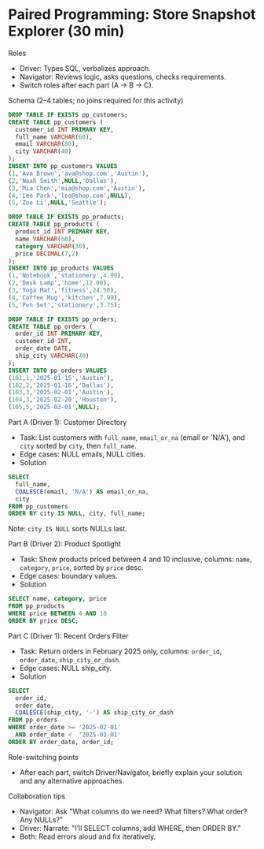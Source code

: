 # Paired Programming: Store Snapshot Explorer (30 min)

Roles
- Driver: Types SQL, verbalizes approach.
- Navigator: Reviews logic, asks questions, checks requirements.
- Switch roles after each part (A → B → C).

Schema (2–4 tables; no joins required for this activity)
```sql
DROP TABLE IF EXISTS pp_customers;
CREATE TABLE pp_customers (
  customer_id INT PRIMARY KEY,
  full_name VARCHAR(60),
  email VARCHAR(80),
  city VARCHAR(40)
);
INSERT INTO pp_customers VALUES
(1,'Ava Brown','ava@shop.com','Austin'),
(2,'Noah Smith',NULL,'Dallas'),
(3,'Mia Chen','mia@shop.com','Austin'),
(4,'Leo Park','leo@shop.com',NULL),
(5,'Zoe Li',NULL,'Seattle');

DROP TABLE IF EXISTS pp_products;
CREATE TABLE pp_products (
  product_id INT PRIMARY KEY,
  name VARCHAR(60),
  category VARCHAR(30),
  price DECIMAL(7,2)
);
INSERT INTO pp_products VALUES
(1,'Notebook','stationery',4.99),
(2,'Desk Lamp','home',12.00),
(3,'Yoga Mat','fitness',24.50),
(4,'Coffee Mug','kitchen',7.99),
(5,'Pen Set','stationery',3.75);

DROP TABLE IF EXISTS pp_orders;
CREATE TABLE pp_orders (
  order_id INT PRIMARY KEY,
  customer_id INT,
  order_date DATE,
  ship_city VARCHAR(40)
);
INSERT INTO pp_orders VALUES
(101,1,'2025-01-15','Austin'),
(102,2,'2025-01-16','Dallas'),
(103,3,'2025-02-01','Austin'),
(104,3,'2025-02-20','Houston'),
(105,5,'2025-03-01',NULL);
```

Part A (Driver 1): Customer Directory
- Task: List customers with `full_name`, `email_or_na` (email or 'N/A'), and `city` sorted by `city`, then `full_name`.
- Edge cases: NULL emails, NULL cities.
- Solution
```sql
SELECT 
  full_name,
  COALESCE(email, 'N/A') AS email_or_na,
  city
FROM pp_customers
ORDER BY city IS NULL, city, full_name;
```
Note: `city IS NULL` sorts NULLs last.

Part B (Driver 2): Product Spotlight
- Task: Show products priced between 4 and 10 inclusive, columns: `name`, `category`, `price`, sorted by `price` desc.
- Edge cases: boundary values.
- Solution
```sql
SELECT name, category, price
FROM pp_products
WHERE price BETWEEN 4 AND 10
ORDER BY price DESC;
```

Part C (Driver 1): Recent Orders Filter
- Task: Return orders in February 2025 only, columns: `order_id`, `order_date`, `ship_city_or_dash`.
- Edge cases: NULL ship_city.
- Solution
```sql
SELECT 
  order_id,
  order_date,
  COALESCE(ship_city, '-') AS ship_city_or_dash
FROM pp_orders
WHERE order_date >= '2025-02-01'
  AND order_date <  '2025-03-01'
ORDER BY order_date, order_id;
```

Role-switching points
- After each part, switch Driver/Navigator, briefly explain your solution and any alternative approaches.

Collaboration tips
- Navigator: Ask "What columns do we need? What filters? What order? Any NULLs?"
- Driver: Narrate: "I’ll SELECT columns, add WHERE, then ORDER BY."
- Both: Read errors aloud and fix iteratively.
